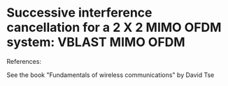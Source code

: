 # Successive interference cancellation for a 2 X 2 MIMO OFDM system: VBLAST MIMO OFDM

References:

See the book "Fundamentals of wireless communications" by David Tse
